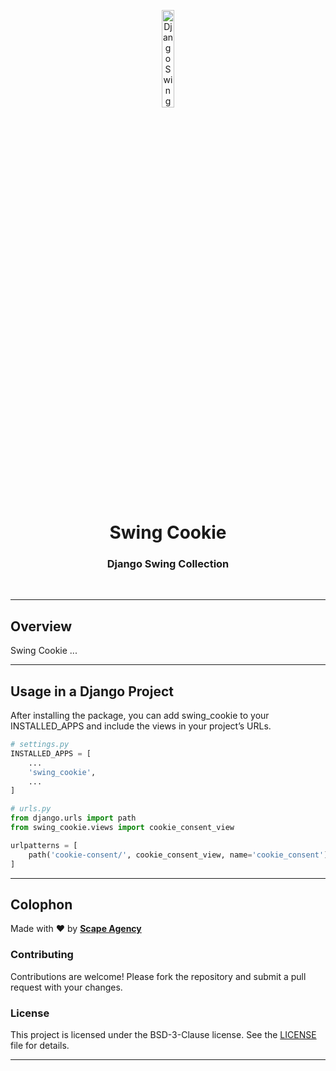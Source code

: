<p align="center">
    <img src="https://github.com/scape-agency/swing.dj/blob/85830584264bca52c02e1f0dcfa3648f84783805/res/swing-logo.png" width="20%" height="20%" alt="Django Swing Logo">
</p>
<h1 align='center' style='border-bottom: none;'>Swing Cookie</h1>
<h3 align='center'>Django Swing Collection</h3>
<br/>

---

## Overview

Swing Cookie ...

---

## Usage in a Django Project

After installing the package, you can add swing_cookie to your INSTALLED_APPS and include the views in your project’s URLs.

``` python
# settings.py
INSTALLED_APPS = [
    ...
    'swing_cookie',
    ...
]   
```

``` python
# urls.py
from django.urls import path
from swing_cookie.views import cookie_consent_view

urlpatterns = [
    path('cookie-consent/', cookie_consent_view, name='cookie_consent'),
]
```


---

## Colophon

Made with ❤️ by **[Scape Agency](https://www.scape.agency)**

### Contributing

Contributions are welcome! Please fork the repository and submit a pull request with your changes.

### License

This project is licensed under the BSD-3-Clause license. See the [LICENSE](LICENSE) file for details.

---
